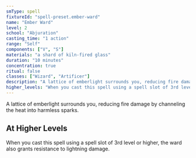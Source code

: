 ```yaml
---
smType: spell
fixtureId: "spell-preset.ember-ward"
name: "Ember Ward"
level: 2
school: "Abjuration"
casting_time: "1 action"
range: "Self"
components: ["V", "S"]
materials: "a shard of kiln-fired glass"
duration: "10 minutes"
concentration: true
ritual: false
classes: ["Wizard", "Artificer"]
description: "A lattice of emberlight surrounds you, reducing fire damage by channeling the heat into harmless sparks."
higher_levels: "When you cast this spell using a spell slot of 3rd level or higher, the ward also grants resistance to lightning damage."
---
```


A lattice of emberlight surrounds you, reducing fire damage by channeling the heat into harmless sparks.

## At Higher Levels

When you cast this spell using a spell slot of 3rd level or higher, the ward also grants resistance to lightning damage.
